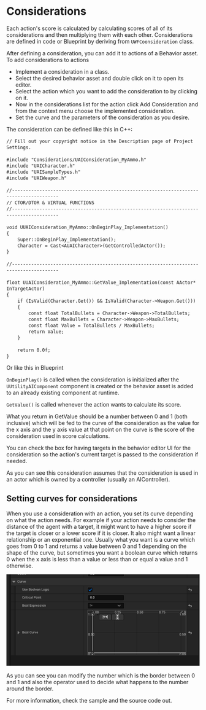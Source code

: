 # Considerations

Each action's score is calculated by calculating scores of all of its considerations and then multiplying them with each other.
Considerations are defined in code or Blueprint by deriving from `UWFCoonsideration` class.

After defining a consideration, you can add it to actions of a Behavior asset.
To add considerations to actions

- Implement a consideration in a class.
- Select the desired behavior asset and double click on it to open its editor.
- Select the action which you want to add the consideration to by clicking on it.
- Now in the considerations list for the action click Add Consideration and from the context menu choose the implemented consideration.
- Set the curve and the parameters of the consideration as you desire.

The consideration can be defined like this in C++:

```
// Fill out your copyright notice in the Description page of Project Settings.

#include "Considerations/UAIConsideration_MyAmmo.h"
#include "UAICharacter.h"
#include "UAISampleTypes.h"
#include "UAIWeapon.h"

//---------------------------------------------------------------------------------------
// CTOR/DTOR & VIRTUAL FUNCTIONS
//---------------------------------------------------------------------------------------

void UUAIConsideration_MyAmmo::OnBeginPlay_Implementation()
{
	Super::OnBeginPlay_Implementation();
	Character = Cast<AUAICharacter>(GetControlledActor());
}

//---------------------------------------------------------------------------------------

float UUAIConsideration_MyAmmo::GetValue_Implementation(const AActor* InTargetActor)
{
	if (IsValid(Character.Get()) && IsValid(Character->Weapon.Get()))
	{
		const float TotalBullets = Character->Weapon->TotalBullets;
		const float MaxBullets = Character->Weapon->MaxBullets;
		const float Value = TotalBullets / MaxBullets;
		return Value;
	}

	return 0.0f;
}
```

Or like this in Blueprint

`OnBeginPlay()` is called when the consideration is initialized after the `UUtilityAIComponent` component is created or the behavior asset is added to an already existing component at runtime.

`GetValue()` is called whenever the action wants to calculate its score.

What you return in GetValue should be a number between 0 and 1 (both inclusive) which will be fed to the curve of the consideration as the value for the x axis and the y axis value at that point on the curve is the score of the consideration used in score calculations.

You can check the box for having targets in the behavior editor UI for the consideration so the action's current target is passed to the consideration if needed.

As you can see this consideration assumes that the consideration is used in an actor which is owned by a controller (usually an AIController).

## Setting curves for considerations

When you use a consideration with an action, you set its curve depending on what the action needs.
For example if your action needs to consider the distance of the agent with a target, it might want to have a higher score if the target is closer or a lower score if it is closer. It also might want a linear relationship or an exponential one.
Usually what you want is a curve which goes from 0 to 1 and returns a value between 0 and 1 depending on the shape of the curve, but sometimes you want a boolean curve which returns 0 when the x axis is less than a value or less than or equal a value and 1 otherwise.

![boolean curve](../images/boolean-curve.png)

As you can see you can modify the number which is the border between 0 and 1 and also the operator used to decide what happens to the number around the border.


For more information, check the sample and the source code out.